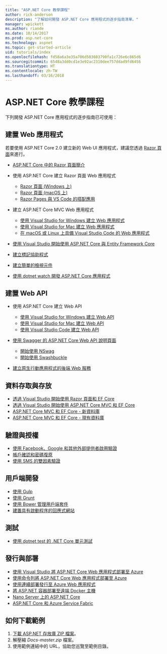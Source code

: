 ```yaml
---
title: "ASP.NET Core 教學課程"
author: rick-anderson
description: "了解如何開發 ASP.NET Core 應用程式的逐步指南清單。"
manager: wpickett
ms.author: riande
ms.date: 10/14/2017
ms.prod: asp.net-core
ms.technology: aspnet
ms.topic: get-started-article
uid: tutorials/index
ms.openlocfilehash: fd58a6a3e35a706d503603790fa1c726e6c865d6
ms.sourcegitcommit: 6548a3dd0cd1e3e92ac2310dee757ddad9fd6456
ms.translationtype: HT
ms.contentlocale: zh-TW
ms.lasthandoff: 03/16/2018
---
```

# <a name="aspnet-core-tutorials"></a>ASP.NET Core 教學課程

下列開發 ASP.NET Core 應用程式的逐步指南已可使用：

## <a name="build-web-apps"></a>建置 Web 應用程式

若要使用 ASP.NET Core 2.0 建立新的 Web UI 應用程式，建議您透過 [Razor 頁面](xref:mvc/razor-pages/index)來進行。

* [ASP.NET Core 中的 Razor 頁面簡介](xref:mvc/razor-pages/index)
* 使用 ASP.NET Core 建立 Razor 頁面 Web 應用程式

   * [Razor 頁面 (Windows 上)](xref:tutorials/razor-pages/index)
   * [Razor 頁面 (macOS 上)](xref:tutorials/razor-pages-mac/index)
   * [Razor Pages 與 VS Code 的搭配應用](xref:tutorials/razor-pages-vsc/index)  

* 建立 ASP.NET Core MVC Web 應用程式

   * [使用 Visual Studio for Windows 建立 Web 應用程式](first-mvc-app/index.md)
   * [使用 Visual Studio for Mac 建立 Web 應用程式](first-mvc-app-mac/index.md)
   * [在 macOS 或 Linux 上具備 Visual Studio Code 的 Web 應用程式](first-mvc-app-xplat/index.md)

* [使用 Visual Studio 開始使用 ASP.NET Core 與 Entity Framework Core](../data/ef-mvc/index.md)
* [建立標記協助程式](../mvc/views/tag-helpers/authoring.md)
* [建立簡單的檢視元件](../mvc/views/view-components.md#walkthrough-creating-a-simple-view-component)
* [使用 dotnet watch 開發 ASP.NET Core 應用程式](dotnet-watch.md)

## <a name="build-web-apis"></a>建置 Web API
* 使用 ASP.NET Core 建立 Web API

  * [使用 Visual Studio for Windows 建立 Web API](first-web-api.md)
  * [使用 Visual Studio for Mac 建立 Web API](xref:tutorials/first-web-api-mac)
  * [使用 Visual Studio Code 建立 Web API](web-api-vsc.md)

* [使用 Swagger 的 ASP.NET Core Web API 說明頁面](xref:tutorials/web-api-help-pages-using-swagger)
  * [開始使用 NSwag](xref:tutorials/get-started-with-nswag)
  * [開始使用 Swashbuckle](xref:tutorials/get-started-with-swashbuckle)

* [建立原生行動應用程式的後端 Web 服務](../mobile/native-mobile-backend.md)

## <a name="data-access-and-storage"></a>資料存取與存放
* [透過 Visual Studio 開始使用 Razor 頁面和 EF Core](xref:data/ef-rp/intro)
* [透過 Visual Studio 開始使用 ASP.NET Core MVC 和 EF Core](../data/ef-mvc/index.md)
* [ASP.NET Core MVC 和 EF Core - 新資料庫](https://docs.microsoft.com/ef/core/get-started/aspnetcore/new-db)
* [ASP.NET Core MVC 和 EF Core - 現有資料庫](https://docs.microsoft.com/ef/core/get-started/aspnetcore/existing-db)

## <a name="authentication-and-authorization"></a>驗證與授權
* [使用 Facebook、Google 和其他外部提供者啟用驗證](../security/authentication/social/index.md)
* [帳戶確認和密碼復原](../security/authentication/accconfirm.md)
* [使用 SMS 的雙因素驗證](../security/authentication/2fa.md)

## <a name="client-side-development"></a>用戶端開發
* [使用 Gulp](../client-side/using-gulp.md)
* [使用 Grunt](../client-side/using-grunt.md)
* [使用 Bower 管理用戶端套件](../client-side/bower.md)
* [建置具有啟動程序的回應式網站](../client-side/bootstrap.md)

## <a name="test"></a>測試
* [使用 dotnet test 的 .NET Core 單元測試](https://docs.microsoft.com/dotnet/articles/core/testing/unit-testing-with-dotnet-test)

## <a name="publish-and-deploy"></a>發行與部署
* [使用 Visual Studio 將 ASP.NET Core Web 應用程式部署至 Azure](publish-to-azure-webapp-using-vs.md)
* [使用命令列將 ASP.NET Core Web 應用程式部署至 Azure](publish-to-azure-webapp-using-cli.md)
* [使用連續部署發行至 Azure Web 應用程式](xref:host-and-deploy/azure-apps/azure-continuous-deployment)
* [將 ASP.NET 容器部署至遠端 Docker 主機](https://docs.microsoft.com/azure/vs-azure-tools-docker-hosting-web-apps-in-docker)
* [Nano Server 上的 ASP.NET Core](nano-server.md)
* [ASP.NET Core 和 Azure Service Fabric](https://docs.microsoft.com/azure/service-fabric/service-fabric-add-a-web-frontend)

<a name="download"></a> 
## <a name="how-to-download-a-sample"></a>如何下載範例
1. [下載 ASP.NET 存放庫 ZIP 檔案](https://codeload.github.com/aspnet/Docs/zip/master)。
1. 解壓縮 *Docs-master.zip* 檔案。
1. 使用範例連結中的 URL，協助您巡覽至範例目錄。 
